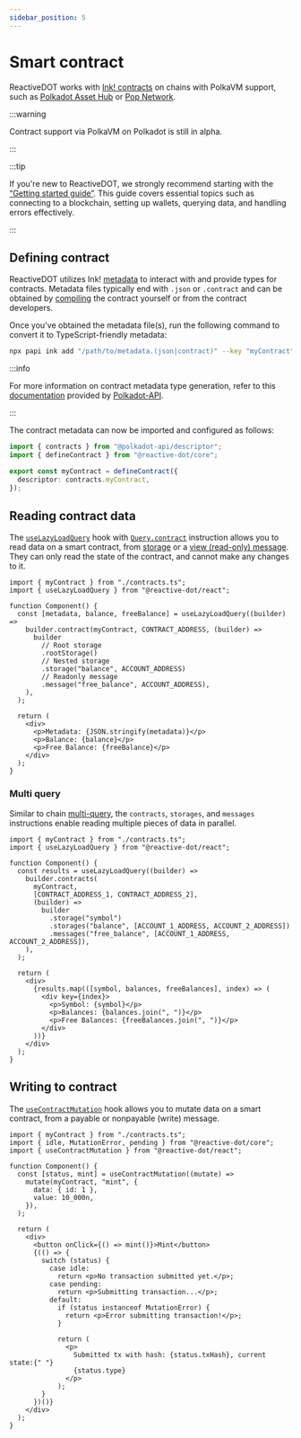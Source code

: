```yaml
---
sidebar_position: 5
---
```


# Smart contract

ReactiveDOT works with [Ink! contracts](https://use.ink) on chains with PolkaVM support, such as [Polkadot Asset Hub](https://polkadot.com/platform/hub) or [Pop Network](https://pop.r0gue.io/network).

:::warning

Contract support via PolkaVM on Polkadot is still in alpha.

:::

:::tip

If you're new to ReactiveDOT, we strongly recommend starting with the [“Getting started guide”](/react/category/getting-started). This guide covers essential topics such as connecting to a blockchain, setting up wallets, querying data, and handling errors effectively.

:::

## Defining contract

ReactiveDOT utilizes Ink! [metadata](https://use.ink/docs/v6/basics/metadata/ink) to interact with and provide types for contracts. Metadata files typically end with `.json` or `.contract` and can be obtained by [compiling](https://use.ink/docs/v6/getting-started/building-your-contract) the contract yourself or from the contract developers.

Once you've obtained the metadata file(s), run the following command to convert it to TypeScript-friendly metadata:

```bash
npx papi ink add "/path/to/metadata.(json|contract)" --key "myContract"
```

:::info

For more information on contract metadata type generation, refer to this [documentation](https://papi.how/ink#codegen) provided by [Polkadot-API](https://papi.how).

:::

The contract metadata can now be imported and configured as follows:

```ts title="contracts.ts"
import { contracts } from "@polkadot-api/descriptor";
import { defineContract } from "@reactive-dot/core";

export const myContract = defineContract({
  descriptor: contracts.myContract,
});
```

## Reading contract data

The [`useLazyLoadQuery`](/api/react/function/useLazyLoadQuery) hook with [`Query.contract`](/api/core/class/Query#contract) instruction allows you to read data on a smart contract, from [storage](https://use.ink/docs/v6/basics/storing-values) or a [view (read-only) message](https://use.ink/docs/v6/basics/reading-values#contract-functions). They can only read the state of the contract, and cannot make any changes to it.

```tsx title="Component.tsx"
import { myContract } from "./contracts.ts";
import { useLazyLoadQuery } from "@reactive-dot/react";

function Component() {
  const [metadata, balance, freeBalance] = useLazyLoadQuery((builder) =>
    builder.contract(myContract, CONTRACT_ADDRESS, (builder) =>
      builder
        // Root storage
        .rootStorage()
        // Nested storage
        .storage("balance", ACCOUNT_ADDRESS)
        // Readonly message
        .message("free_balance", ACCOUNT_ADDRESS),
    ),
  );

  return (
    <div>
      <p>Metadata: {JSON.stringify(metadata)}</p>
      <p>Balance: {balance}</p>
      <p>Free Balance: {freeBalance}</p>
    </div>
  );
}
```

### Multi query

Similar to chain [multi-query](/react/getting-started/query#fetching-multiple-data), the `contracts`, `storages`, and `messages` instructions enable reading multiple pieces of data in parallel.

```tsx title="MultiQueryComponent.tsx"
import { myContract } from "./contracts.ts";
import { useLazyLoadQuery } from "@reactive-dot/react";

function Component() {
  const results = useLazyLoadQuery((builder) =>
    builder.contracts(
      myContract,
      [CONTRACT_ADDRESS_1, CONTRACT_ADDRESS_2],
      (builder) =>
        builder
          .storage("symbol")
          .storages("balance", [ACCOUNT_1_ADDRESS, ACCOUNT_2_ADDRESS])
          .messages("free_balance", [ACCOUNT_1_ADDRESS, ACCOUNT_2_ADDRESS]),
    ),
  );

  return (
    <div>
      {results.map(([symbol, balances, freeBalances], index) => (
        <div key={index}>
          <p>Symbol: {symbol}</p>
          <p>Balances: {balances.join(", ")}</p>
          <p>Free Balances: {freeBalances.join(", ")}</p>
        </div>
      ))}
    </div>
  );
}
```

## Writing to contract

The [`useContractMutation`](/api/react/function/useContractMutation) hook allows you to mutate data on a smart contract, from a payable or nonpayable (write) message.

```tsx title="WriteComponent.tsx"
import { myContract } from "./contracts.ts";
import { idle, MutationError, pending } from "@reactive-dot/core";
import { useContractMutation } from "@reactive-dot/react";

function Component() {
  const [status, mint] = useContractMutation((mutate) =>
    mutate(myContract, "mint", {
      data: { id: 1 },
      value: 10_000n,
    }),
  );

  return (
    <div>
      <button onClick={() => mint()}>Mint</button>
      {(() => {
        switch (status) {
          case idle:
            return <p>No transaction submitted yet.</p>;
          case pending:
            return <p>Submitting transaction...</p>;
          default:
            if (status instanceof MutationError) {
              return <p>Error submitting transaction!</p>;
            }

            return (
              <p>
                Submitted tx with hash: {status.txHash}, current state:{" "}
                {status.type}
              </p>
            );
        }
      })()}
    </div>
  );
}
```
